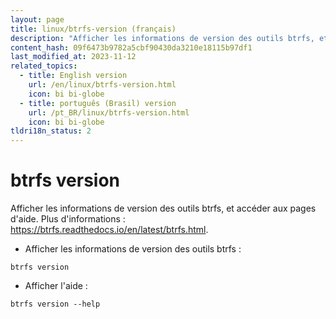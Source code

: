 ```yaml
---
layout: page
title: linux/btrfs-version (français)
description: "Afficher les informations de version des outils btrfs, et accéder aux pages d'aide."
content_hash: 09f6473b9782a5cbf90430da3210e18115b97df1
last_modified_at: 2023-11-12
related_topics:
  - title: English version
    url: /en/linux/btrfs-version.html
    icon: bi bi-globe
  - title: português (Brasil) version
    url: /pt_BR/linux/btrfs-version.html
    icon: bi bi-globe
tldri18n_status: 2
---
```

# btrfs version

Afficher les informations de version des outils btrfs, et accéder aux pages d'aide.
Plus d'informations : <https://btrfs.readthedocs.io/en/latest/btrfs.html>.

- Afficher les informations de version des outils btrfs :

`btrfs version`

- Afficher l'aide :

`btrfs version --help`
